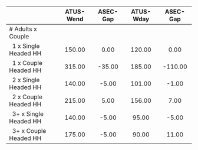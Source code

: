 
|                      |    ATUS-Wend |     ASEC-Gap |    ATUS-Wday |     ASEC-Gap |
| -------------------- | :----------: | :----------: | :----------: | :----------: |
| # Adults x Couple    |              |              |              |              |
| &nbsp;&nbsp;1 x Single Headed HH |       150.00 |         0.00 |       120.00 |         0.00 |
| &nbsp;&nbsp;1 x Couple Headed HH |       315.00 |       -35.00 |       185.00 |      -110.00 |
| &nbsp;&nbsp;2 x Single Headed HH |       140.00 |        -5.00 |       101.00 |        -1.00 |
| &nbsp;&nbsp;2 x Couple Headed HH |       215.00 |         5.00 |       156.00 |         7.00 |
| &nbsp;&nbsp;3+ x Single Headed HH |       140.00 |        -5.00 |        95.00 |        -5.00 |
| &nbsp;&nbsp;3+ x Couple Headed HH |       175.00 |        -5.00 |        90.00 |        11.00 |

